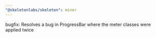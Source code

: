 ```yaml
---
"@skeletonlabs/skeleton": minor
---
```


bugfix: Resolves a bug in ProgressBar where the meter classes were applied twice
